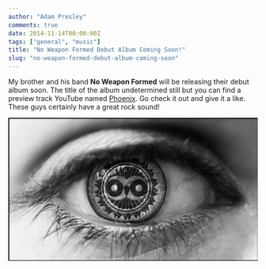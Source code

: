 ```yaml
---
author: "Adam Presley"
comments: true
date: 2014-11-14T00:00:00Z
tags: ["general", "music"]
title: "No Weapon Formed Debut Album Coming Soon!"
slug: "no-weapon-formed-debut-album-coming-soon"
---
```


My brother and his band **No Weapon Formed** will be releasing their debut album soon. The title of the album undetermined still but you can find a preview track YouTube named [Phoenix](https://www.youtube.com/watch?v=V_iXcK6vKrA&feature=youtu.be). Go check it out and give it a like. These guys certainly have a great rock sound!

![No Weapon Formed](/assets/adampresley/images/posts/no-weapon-formed-eye-1.png)
